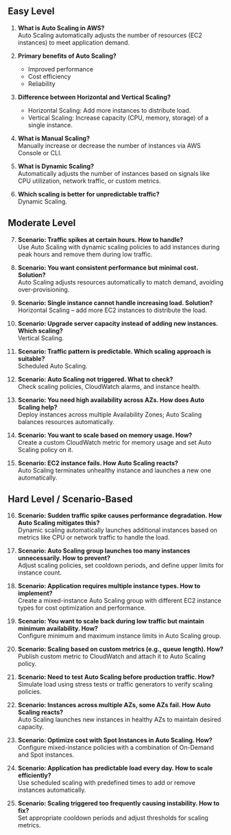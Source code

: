 ## Easy Level

1. **What is Auto Scaling in AWS?**  
   Auto Scaling automatically adjusts the number of resources (EC2 instances) to meet application demand.

2. **Primary benefits of Auto Scaling?**  
   - Improved performance  
   - Cost efficiency  
   - Reliability

3. **Difference between Horizontal and Vertical Scaling?**  
   - Horizontal Scaling: Add more instances to distribute load.  
   - Vertical Scaling: Increase capacity (CPU, memory, storage) of a single instance.

4. **What is Manual Scaling?**  
   Manually increase or decrease the number of instances via AWS Console or CLI.

5. **What is Dynamic Scaling?**  
   Automatically adjusts the number of instances based on signals like CPU utilization, network traffic, or custom metrics.

6. **Which scaling is better for unpredictable traffic?**  
   Dynamic Scaling.

## Moderate Level

7. **Scenario: Traffic spikes at certain hours. How to handle?**  
   Use Auto Scaling with dynamic scaling policies to add instances during peak hours and remove them during low traffic.

8. **Scenario: You want consistent performance but minimal cost. Solution?**  
   Auto Scaling adjusts resources automatically to match demand, avoiding over-provisioning.

9. **Scenario: Single instance cannot handle increasing load. Solution?**  
   Horizontal Scaling – add more EC2 instances to distribute the load.

10. **Scenario: Upgrade server capacity instead of adding new instances. Which scaling?**  
    Vertical Scaling.

11. **Scenario: Traffic pattern is predictable. Which scaling approach is suitable?**  
    Scheduled Auto Scaling.

12. **Scenario: Auto Scaling not triggered. What to check?**  
    Check scaling policies, CloudWatch alarms, and instance health.

13. **Scenario: You need high availability across AZs. How does Auto Scaling help?**  
    Deploy instances across multiple Availability Zones; Auto Scaling balances resources automatically.

14. **Scenario: You want to scale based on memory usage. How?**  
    Create a custom CloudWatch metric for memory usage and set Auto Scaling policy on it.

15. **Scenario: EC2 instance fails. How Auto Scaling reacts?**  
    Auto Scaling terminates unhealthy instance and launches a new one automatically.

## Hard Level / Scenario-Based

16. **Scenario: Sudden traffic spike causes performance degradation. How Auto Scaling mitigates this?**  
    Dynamic scaling automatically launches additional instances based on metrics like CPU or network traffic to handle the load.

17. **Scenario: Auto Scaling group launches too many instances unnecessarily. How to prevent?**  
    Adjust scaling policies, set cooldown periods, and define upper limits for instance count.

18. **Scenario: Application requires multiple instance types. How to implement?**  
    Create a mixed-instance Auto Scaling group with different EC2 instance types for cost optimization and performance.

19. **Scenario: You want to scale back during low traffic but maintain minimum availability. How?**  
    Configure minimum and maximum instance limits in Auto Scaling group.

20. **Scenario: Scaling based on custom metrics (e.g., queue length). How?**  
    Publish custom metric to CloudWatch and attach it to Auto Scaling policy.

21. **Scenario: Need to test Auto Scaling before production traffic. How?**  
    Simulate load using stress tests or traffic generators to verify scaling policies.

22. **Scenario: Instances across multiple AZs, some AZs fail. How Auto Scaling reacts?**  
    Auto Scaling launches new instances in healthy AZs to maintain desired capacity.

23. **Scenario: Optimize cost with Spot Instances in Auto Scaling. How?**  
    Configure mixed-instance policies with a combination of On-Demand and Spot instances.

24. **Scenario: Application has predictable load every day. How to scale efficiently?**  
    Use scheduled scaling with predefined times to add or remove instances automatically.

25. **Scenario: Scaling triggered too frequently causing instability. How to fix?**  
    Set appropriate cooldown periods and adjust thresholds for scaling metrics.

